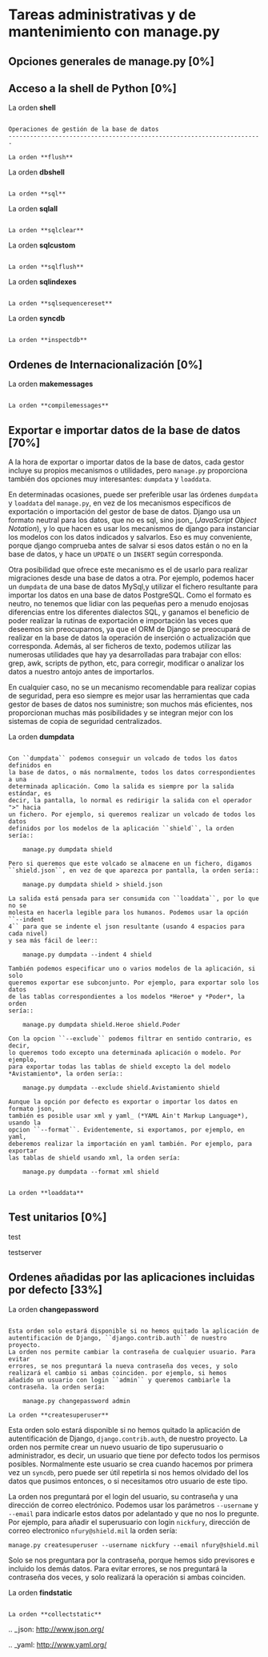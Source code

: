 Tareas administrativas y de mantenimiento con manage.py
=======================================================================

Opciones generales de manage.py [0%]
-----------------------------------------------------------------------

Acceso a la shell de Python [0%]
-----------------------------------------------------------------------

La orden **shell**
~~~~~~~~~~~~~~~~~~~~~~~~~~~~~~~~~~~~~~~~~~~~~~~~~~~~~~~~~~~~~~~~~~~~~~~

Operaciones de gestión de la base de datos
-----------------------------------------------------------------------

La orden **flush**
~~~~~~~~~~~~~~~~~~~~~~~~~~~~~~~~~~~~~~~~~~~~~~~~~~~~~~~~~~~~~~~~~~~~~~~

La orden **dbshell**
~~~~~~~~~~~~~~~~~~~~~~~~~~~~~~~~~~~~~~~~~~~~~~~~~~~~~~~~~~~~~~~~~~~~~~~

La orden **sql**
~~~~~~~~~~~~~~~~~~~~~~~~~~~~~~~~~~~~~~~~~~~~~~~~~~~~~~~~~~~~~~~~~~~~~~~

La orden **sqlall**
~~~~~~~~~~~~~~~~~~~~~~~~~~~~~~~~~~~~~~~~~~~~~~~~~~~~~~~~~~~~~~~~~~~~~~~

La orden **sqlclear**
~~~~~~~~~~~~~~~~~~~~~~~~~~~~~~~~~~~~~~~~~~~~~~~~~~~~~~~~~~~~~~~~~~~~~~~

La orden **sqlcustom**
~~~~~~~~~~~~~~~~~~~~~~~~~~~~~~~~~~~~~~~~~~~~~~~~~~~~~~~~~~~~~~~~~~~~~~~

La orden **sqlflush**
~~~~~~~~~~~~~~~~~~~~~~~~~~~~~~~~~~~~~~~~~~~~~~~~~~~~~~~~~~~~~~~~~~~~~~~

La orden **sqlindexes**
~~~~~~~~~~~~~~~~~~~~~~~~~~~~~~~~~~~~~~~~~~~~~~~~~~~~~~~~~~~~~~~~~~~~~~~

La orden **sqlsequencereset**
~~~~~~~~~~~~~~~~~~~~~~~~~~~~~~~~~~~~~~~~~~~~~~~~~~~~~~~~~~~~~~~~~~~~~~~

La orden **syncdb**
~~~~~~~~~~~~~~~~~~~~~~~~~~~~~~~~~~~~~~~~~~~~~~~~~~~~~~~~~~~~~~~~~~~~~~~

La orden **inspectdb**
~~~~~~~~~~~~~~~~~~~~~~~~~~~~~~~~~~~~~~~~~~~~~~~~~~~~~~~~~~~~~~~~~~~~~~~

Ordenes de Internacionalización [0%]
-----------------------------------------------------------------------

La orden **makemessages**
~~~~~~~~~~~~~~~~~~~~~~~~~~~~~~~~~~~~~~~~~~~~~~~~~~~~~~~~~~~~~~~~~~~~~~~

La orden **compilemessages**
~~~~~~~~~~~~~~~~~~~~~~~~~~~~~~~~~~~~~~~~~~~~~~~~~~~~~~~~~~~~~~~~~~~~~~~

Exportar e importar datos de la base de datos [70%]
-----------------------------------------------------------------------

A la hora de exportar o importar datos de la base de datos, cada gestor
incluye su propios mecanismos o utilidades, pero ``manage.py`` proporciona
también dos opciones muy interesantes: ``dumpdata`` y ``loaddata``.

En determinadas ocasiones, puede ser preferible usar las órdenes ``dumpdata``
y ``loaddata`` del ``manage.py``, en vez de los mecanismos específicos de
exportación o importación del gestor de base de datos. Django usa un formato
neutral para los datos, que no es sql, sino json_ (*JavaScript Object
Notation*), y lo que hacen es usar los mecanismos de django para instanciar
los modelos con los datos indicados y salvarlos. Eso es muy conveniente,
porque django comprueba antes de salvar si esos datos están o no en la base de
datos, y hace un ``UPDATE`` o un ``INSERT`` según corresponda.

Otra posibilidad que ofrece este mecanismo es el de usarlo para realizar
migraciones desde una base de datos a otra. Por ejemplo, podemos hacer un
``dumpdata`` de una base de datos MySql,y utilizar el fichero resultante para
importar los datos en una base de datos PostgreSQL. Como el formato es neutro,
no tenemos que lidiar con las pequeñas pero a menudo enojosas diferencias
entre los diferentes dialectos SQL, y ganamos el beneficio de poder realizar
la rutinas de exportación e importación las veces que deseemos sin
preocuparnos, ya que el ORM de Django se preocupará de realizar en la base de
datos la operación de inserción o actualización que corresponda. Además, al
ser ficheros de texto, podemos utilizar las numerosas utilidades que hay ya
desarrolladas para trabajar con ellos:  grep, awk, scripts de python, etc,
para corregir, modificar o analizar los  datos a nuestro antojo antes de
importarlos.

En cualquier caso, no se un mecanismo recomendable para realizar copias de
seguridad, pera eso siempre es mejor usar las herramientas que cada gestor de
bases de datos nos suministre; son muchos más eficientes, nos proporcionan 
muchas más posibilidades y se integran mejor con los sistemas de copia de
seguridad centralizados.

La orden **dumpdata**
~~~~~~~~~~~~~~~~~~~~~~~~~~~~~~~~~~~~~~~~~~~~~~~~~~~~~~~~~~~~~~~~~~~~~~~

Con ``dumpdata`` podemos conseguir un volcado de todos los datos definidos en
la base de datos, o más normalmente, todos los datos correspondientes a una
determinada aplicación. Como la salida es siempre por la salida estándar, es
decir, la pantalla, lo normal es redirigir la salida con el operador ">" hacia
un fichero. Por ejemplo, si queremos realizar un volcado de todos los datos
definidos por los modelos de la aplicación ``shield``, la orden sería::

    manage.py dumpdata shield

Pero si queremos que este volcado se almacene en un fichero, digamos
``shield.json``, en vez de que aparezca por pantalla, la orden sería::

    manage.py dumpdata shield > shield.json

La salida está pensada para ser consumida con ``loaddata``, por lo que no se
molesta en hacerla legible para los humanos. Podemos usar la opción ``--indent
4`` para que se indente el json resultante (usando 4 espacios para cada nivel)
y sea más fácil de leer::

    manage.py dumpdata --indent 4 shield

También podemos especificar uno o varios modelos de la aplicación, si solo
queremos exportar ese subconjunto. Por ejemplo, para exportar solo los datos
de las tablas correspondientes a los modelos *Heroe* y *Poder*, la orden 
sería::

    manage.py dumpdata shield.Heroe shield.Poder

Con la opcion ``--exclude`` podemos filtrar en sentido contrario, es decir, 
lo queremos todo excepto una determinada aplicación o modelo. Por ejemplo, 
para exportar todas las tablas de shield excepto la del modelo 
*Avistamiento*, la orden sería::

    manage.py dumpdata --exclude shield.Avistamiento shield

Aunque la opción por defecto es exportar o importar los datos en formato json,
también es posible usar xml y yaml_ (*YAML Ain't Markup Language*), usando la
opcion ``--format``. Evidentemente, si exportamos, por ejemplo, en yaml,
deberemos realizar la importación en yaml también. Por ejemplo, para exportar
las tablas de shield usando xml, la orden sería:

    manage.py dumpdata --format xml shield


La orden **loaddata**
~~~~~~~~~~~~~~~~~~~~~~~~~~~~~~~~~~~~~~~~~~~~~~~~~~~~~~~~~~~~~~~~~~~~~~~


Test unitarios [0%]
-----------------------------------------------------------------------

test

testserver

Ordenes añadidas por las aplicaciones incluidas por defecto [33%]
-----------------------------------------------------------------------

La orden **changepassword**
~~~~~~~~~~~~~~~~~~~~~~~~~~~~~~~~~~~~~~~~~~~~~~~~~~~~~~~~~~~~~~~~~~~~~~~

Esta orden solo estará disponible si no hemos quitado la aplicación de 
autentificación de Django, ``django.contrib.auth`` de nuestro proyecto. 
La orden nos permite cambiar la contraseña de cualquier usuario. Para evitar
errores, se nos preguntará la nueva contraseña dos veces, y solo
realizará el cambio si ambas coinciden. por ejemplo, si hemos
añadido un usuario con login ``admin`` y queremos cambiarle la
contraseña. la orden sería:

    manage.py changepassword admin

La orden **createsuperuser**
~~~~~~~~~~~~~~~~~~~~~~~~~~~~~~~~~~~~~~~~~~~~~~~~~~~~~~~~~~~~~~~~~~~~~~~

Esta orden solo estará disponible si no hemos quitado la aplicación de
autentificación de Django, ``django.contrib.auth``, de nuestro proyecto. La
orden nos permite crear un nuevo usuario de tipo superusuario o administrador,
es decir, un usuario que tiene por defecto todos los permisos posibles.
Normalmente este usuario se crea cuando hacemos por primera vez un ``syncdb``,
pero puede ser útil repetirla si nos hemos olvidado del los datos que pusimos
entonces, o si necesitamos otro usuario de este tipo.

La orden nos preguntará por el login del usuario, su contraseña y una
dirección de correo electrónico. Podemos usar los parámetros ``--username`` y
``--email`` para indicarle estos datos por adelantado y que no nos lo
pregunte. Por ejemplo, para añadir el superusuario con login ``nickfury``,
dirección de correo electronico ``nfury@shield.mil`` la orden sería:

    manage.py createsuperuser --username nickfury --email nfury@shield.mil

Solo se nos preguntara por la contraseña, porque hemos sido previsores e 
incluido los demás datos. Para evitar errores, se nos preguntará la 
contraseña dos veces, y solo realizará la operación si ambas coinciden.

La orden **findstatic**
~~~~~~~~~~~~~~~~~~~~~~~~~~~~~~~~~~~~~~~~~~~~~~~~~~~~~~~~~~~~~~~~~~~~~~~

La orden **collectstatic**
~~~~~~~~~~~~~~~~~~~~~~~~~~~~~~~~~~~~~~~~~~~~~~~~~~~~~~~~~~~~~~~~~~~~~~~


.. _json: http://www.json.org/

.. _yaml: http://www.yaml.org/
